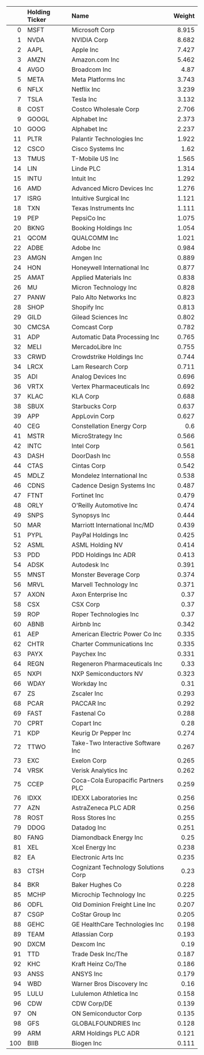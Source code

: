 |     | Holding Ticker   | Name                                |   Weight |
|----:|:-----------------|:------------------------------------|---------:|
|   0 | MSFT             | Microsoft Corp                      |    8.915 |
|   1 | NVDA             | NVIDIA Corp                         |    8.682 |
|   2 | AAPL             | Apple Inc                           |    7.427 |
|   3 | AMZN             | Amazon.com Inc                      |    5.462 |
|   4 | AVGO             | Broadcom Inc                        |    4.87  |
|   5 | META             | Meta Platforms Inc                  |    3.743 |
|   6 | NFLX             | Netflix Inc                         |    3.239 |
|   7 | TSLA             | Tesla Inc                           |    3.132 |
|   8 | COST             | Costco Wholesale Corp               |    2.706 |
|   9 | GOOGL            | Alphabet Inc                        |    2.373 |
|  10 | GOOG             | Alphabet Inc                        |    2.237 |
|  11 | PLTR             | Palantir Technologies Inc           |    1.922 |
|  12 | CSCO             | Cisco Systems Inc                   |    1.62  |
|  13 | TMUS             | T-Mobile US Inc                     |    1.565 |
|  14 | LIN              | Linde PLC                           |    1.314 |
|  15 | INTU             | Intuit Inc                          |    1.292 |
|  16 | AMD              | Advanced Micro Devices Inc          |    1.276 |
|  17 | ISRG             | Intuitive Surgical Inc              |    1.121 |
|  18 | TXN              | Texas Instruments Inc               |    1.111 |
|  19 | PEP              | PepsiCo Inc                         |    1.075 |
|  20 | BKNG             | Booking Holdings Inc                |    1.054 |
|  21 | QCOM             | QUALCOMM Inc                        |    1.021 |
|  22 | ADBE             | Adobe Inc                           |    0.984 |
|  23 | AMGN             | Amgen Inc                           |    0.889 |
|  24 | HON              | Honeywell International Inc         |    0.877 |
|  25 | AMAT             | Applied Materials Inc               |    0.838 |
|  26 | MU               | Micron Technology Inc               |    0.828 |
|  27 | PANW             | Palo Alto Networks Inc              |    0.823 |
|  28 | SHOP             | Shopify Inc                         |    0.813 |
|  29 | GILD             | Gilead Sciences Inc                 |    0.802 |
|  30 | CMCSA            | Comcast Corp                        |    0.782 |
|  31 | ADP              | Automatic Data Processing Inc       |    0.765 |
|  32 | MELI             | MercadoLibre Inc                    |    0.755 |
|  33 | CRWD             | Crowdstrike Holdings Inc            |    0.744 |
|  34 | LRCX             | Lam Research Corp                   |    0.711 |
|  35 | ADI              | Analog Devices Inc                  |    0.696 |
|  36 | VRTX             | Vertex Pharmaceuticals Inc          |    0.692 |
|  37 | KLAC             | KLA Corp                            |    0.688 |
|  38 | SBUX             | Starbucks Corp                      |    0.637 |
|  39 | APP              | AppLovin Corp                       |    0.627 |
|  40 | CEG              | Constellation Energy Corp           |    0.6   |
|  41 | MSTR             | MicroStrategy Inc                   |    0.566 |
|  42 | INTC             | Intel Corp                          |    0.561 |
|  43 | DASH             | DoorDash Inc                        |    0.558 |
|  44 | CTAS             | Cintas Corp                         |    0.542 |
|  45 | MDLZ             | Mondelez International Inc          |    0.538 |
|  46 | CDNS             | Cadence Design Systems Inc          |    0.487 |
|  47 | FTNT             | Fortinet Inc                        |    0.479 |
|  48 | ORLY             | O'Reilly Automotive Inc             |    0.474 |
|  49 | SNPS             | Synopsys Inc                        |    0.444 |
|  50 | MAR              | Marriott International Inc/MD       |    0.439 |
|  51 | PYPL             | PayPal Holdings Inc                 |    0.425 |
|  52 | ASML             | ASML Holding NV                     |    0.414 |
|  53 | PDD              | PDD Holdings Inc ADR                |    0.413 |
|  54 | ADSK             | Autodesk Inc                        |    0.391 |
|  55 | MNST             | Monster Beverage Corp               |    0.374 |
|  56 | MRVL             | Marvell Technology Inc              |    0.371 |
|  57 | AXON             | Axon Enterprise Inc                 |    0.37  |
|  58 | CSX              | CSX Corp                            |    0.37  |
|  59 | ROP              | Roper Technologies Inc              |    0.37  |
|  60 | ABNB             | Airbnb Inc                          |    0.342 |
|  61 | AEP              | American Electric Power Co Inc      |    0.335 |
|  62 | CHTR             | Charter Communications Inc          |    0.335 |
|  63 | PAYX             | Paychex Inc                         |    0.331 |
|  64 | REGN             | Regeneron Pharmaceuticals Inc       |    0.33  |
|  65 | NXPI             | NXP Semiconductors NV               |    0.323 |
|  66 | WDAY             | Workday Inc                         |    0.31  |
|  67 | ZS               | Zscaler Inc                         |    0.293 |
|  68 | PCAR             | PACCAR Inc                          |    0.292 |
|  69 | FAST             | Fastenal Co                         |    0.288 |
|  70 | CPRT             | Copart Inc                          |    0.28  |
|  71 | KDP              | Keurig Dr Pepper Inc                |    0.274 |
|  72 | TTWO             | Take-Two Interactive Software Inc   |    0.267 |
|  73 | EXC              | Exelon Corp                         |    0.265 |
|  74 | VRSK             | Verisk Analytics Inc                |    0.262 |
|  75 | CCEP             | Coca-Cola Europacific Partners PLC  |    0.259 |
|  76 | IDXX             | IDEXX Laboratories Inc              |    0.256 |
|  77 | AZN              | AstraZeneca PLC ADR                 |    0.256 |
|  78 | ROST             | Ross Stores Inc                     |    0.255 |
|  79 | DDOG             | Datadog Inc                         |    0.251 |
|  80 | FANG             | Diamondback Energy Inc              |    0.25  |
|  81 | XEL              | Xcel Energy Inc                     |    0.238 |
|  82 | EA               | Electronic Arts Inc                 |    0.235 |
|  83 | CTSH             | Cognizant Technology Solutions Corp |    0.23  |
|  84 | BKR              | Baker Hughes Co                     |    0.228 |
|  85 | MCHP             | Microchip Technology Inc            |    0.225 |
|  86 | ODFL             | Old Dominion Freight Line Inc       |    0.207 |
|  87 | CSGP             | CoStar Group Inc                    |    0.205 |
|  88 | GEHC             | GE HealthCare Technologies Inc      |    0.198 |
|  89 | TEAM             | Atlassian Corp                      |    0.193 |
|  90 | DXCM             | Dexcom Inc                          |    0.19  |
|  91 | TTD              | Trade Desk Inc/The                  |    0.187 |
|  92 | KHC              | Kraft Heinz Co/The                  |    0.186 |
|  93 | ANSS             | ANSYS Inc                           |    0.179 |
|  94 | WBD              | Warner Bros Discovery Inc           |    0.16  |
|  95 | LULU             | Lululemon Athletica Inc             |    0.158 |
|  96 | CDW              | CDW Corp/DE                         |    0.139 |
|  97 | ON               | ON Semiconductor Corp               |    0.135 |
|  98 | GFS              | GLOBALFOUNDRIES Inc                 |    0.128 |
|  99 | ARM              | ARM Holdings PLC ADR                |    0.121 |
| 100 | BIIB             | Biogen Inc                          |    0.111 |